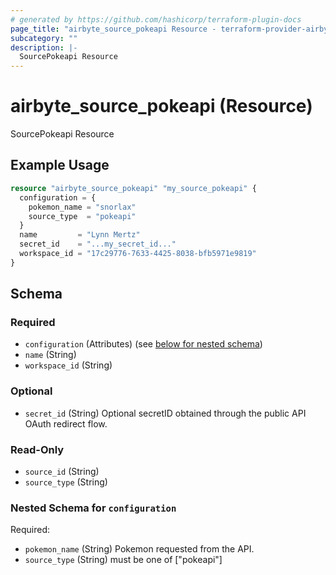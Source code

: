 ```yaml
---
# generated by https://github.com/hashicorp/terraform-plugin-docs
page_title: "airbyte_source_pokeapi Resource - terraform-provider-airbyte"
subcategory: ""
description: |-
  SourcePokeapi Resource
---
```


# airbyte_source_pokeapi (Resource)

SourcePokeapi Resource

## Example Usage

```terraform
resource "airbyte_source_pokeapi" "my_source_pokeapi" {
  configuration = {
    pokemon_name = "snorlax"
    source_type  = "pokeapi"
  }
  name         = "Lynn Mertz"
  secret_id    = "...my_secret_id..."
  workspace_id = "17c29776-7633-4425-8038-bfb5971e9819"
}
```

<!-- schema generated by tfplugindocs -->
## Schema

### Required

- `configuration` (Attributes) (see [below for nested schema](#nestedatt--configuration))
- `name` (String)
- `workspace_id` (String)

### Optional

- `secret_id` (String) Optional secretID obtained through the public API OAuth redirect flow.

### Read-Only

- `source_id` (String)
- `source_type` (String)

<a id="nestedatt--configuration"></a>
### Nested Schema for `configuration`

Required:

- `pokemon_name` (String) Pokemon requested from the API.
- `source_type` (String) must be one of ["pokeapi"]


